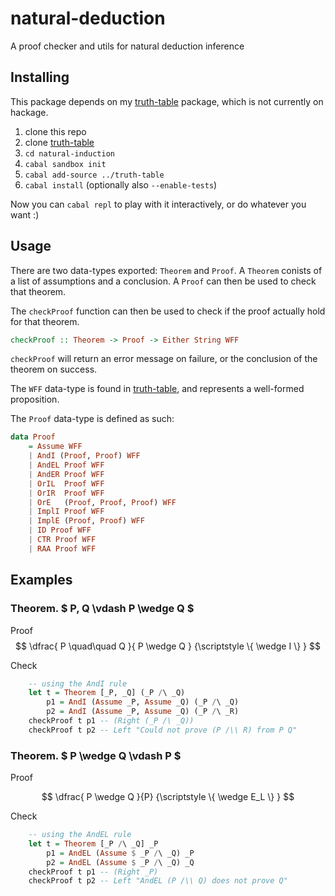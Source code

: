 # natural-deduction
A proof checker and utils for natural deduction inference

## Installing
This package depends on my [truth-table][1] package, which is not currently on hackage.

1. clone this repo
2. clone [truth-table][1]
3. `cd natural-induction`
4. `cabal sandbox init`
5. `cabal add-source ../truth-table`
6. `cabal install` (optionally also `--enable-tests`)

Now you can `cabal repl` to play with it interactively, or do whatever you want :) 

## Usage
There are two data-types exported: `Theorem` and `Proof`.
A `Theorem` conists of a list of assumptions and a conclusion.
A `Proof` can then be used to check that theorem.

The `checkProof` function can then be used to check if the proof actually hold for that theorem.

```haskell
checkProof :: Theorem -> Proof -> Either String WFF
```

`checkProof` will return an error message on failure, or the conclusion of the theorem on success.

The `WFF` data-type is found in [truth-table][1], and represents a well-formed proposition.

The `Proof` data-type is defined as such:

```haskell
data Proof
    = Assume WFF
    | AndI (Proof, Proof) WFF
    | AndEL Proof WFF
    | AndER Proof WFF
    | OrIL  Proof WFF
    | OrIR  Proof WFF
    | OrE   (Proof, Proof, Proof) WFF
    | ImplI Proof WFF
    | ImplE (Proof, Proof) WFF
    | ID Proof WFF
    | CTR Proof WFF
    | RAA Proof WFF
```

## Examples
### Theorem. $ P, Q \vdash P \wedge Q $

Proof
$$
\dfrac{
    P \quad\quad Q
}{ P \wedge Q } {\scriptstyle \{ \wedge I \} }
$$

Check
```haskell
    -- using the AndI rule
    let t = Theorem [_P, _Q] (_P /\ _Q)
        p1 = AndI (Assume _P, Assume _Q) (_P /\ _Q)
        p2 = AndI (Assume _P, Assume _Q) (_P /\ _R)
    checkProof t p1 -- (Right (_P /\ _Q))
    checkProof t p2 -- Left "Could not prove (P /\\ R) from P Q"
```

### Theorem. $ P \wedge Q \vdash P $


Proof

$$
\dfrac{
    P \wedge Q
}{P} {\scriptstyle \{ \wedge E_L \} }
$$

Check
```haskell
    -- using the AndEL rule
    let t = Theorem [_P /\ _Q] _P
        p1 = AndEL (Assume $ _P /\ _Q) _P
        p2 = AndEL (Assume $ _P /\ _Q) _Q
    checkProof t p1 -- (Right _P)
    checkProof t p2 -- Left "AndEL (P /\\ Q) does not prove Q"
```

[1]: http://github.com/adamschoenemann/truth-table
